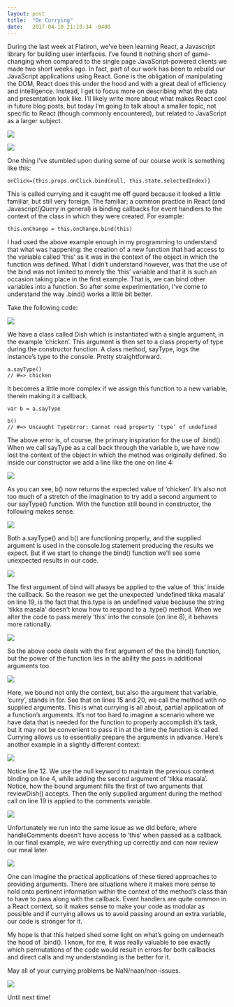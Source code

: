 ```yaml
---
layout: post
title:  "On Currying"
date:   2017-04-10 21:10:34 -0400
---
```


During the last week at Flatiron, we’ve been learning React, a Javascript library for building user interfaces. I’ve found it nothing short of game-changing when compared to the single page JavaScript-powered clients we made two short weeks ago. In fact, part of our work has been to rebuild our JavaScript applications using React. Gone is the obligation of manipulating the DOM, React does this under the hood and with a great deal of efficiency and intelligence. Instead, I get to focus more on describing what the data and presentation look like. I’ll likely write more about what makes React cool in future blog posts, but today I’m going to talk about a smaller topic, not specific to React (though commonly encountered), but related to JavaScript as a larger subject. 

![](https://media1.giphy.com/media/g8rEwOqIStrBC/giphy.gif)

![](https://media.tenor.co/images/f8ee93747713547c07f7ed2cef4a89bc/tenor.gif)

One thing I’ve stumbled upon during some of our course work is something like this:

```
onClick={this.props.onClick.bind(null, this.state.selectedIndex)}
```

This is called currying and it caught me off guard because it looked a little familiar, but still very foreign. The familiar; a common practice in React (and Javascript/jQuery in general) is binding callbacks for event handlers to the context of the class in which they were created. For example:

```
this.onChange = this.onChange.bind(this)
```

I had used the above example enough in my programming to understand that what was happening: the creation of a new function that had access to the variable called ‘this’ as it was in the context of the object in which the function was defined. What I didn’t understand however, was that the use of the bind was not limited to merely the ‘this’ variable and that it is such an occasion taking place in the first example. That is, we can bind other variables into a function. So after some experimentation, I’ve come to understand the way .bind() works a little bit better. 

Take the following code:

![](http://i.imgur.com/8i30zup.png)

We have a class called Dish which is instantiated with a single argument, in the example ‘chicken’. This argument is then set to a class property of type during the constructor function. A class method, sayType, logs the instance’s type to the console. Pretty straightforward.

```
a.sayType()
// #=> chicken
```

It becomes a little more complex if we assign this function to a new variable, therein making it a callback.

```
var b = a.sayType

b()
// #=> Uncaught TypeError: Cannot read property ‘type’ of undefined
```
The above error is, of course, the primary inspiration for the use of .bind(). When we call sayType as a call back through the variable b, we have now lost the context of the object in which the method was originally defined. So inside our constructor we add a line like the one on line 4:

![](http://i.imgur.com/Kt1EarU.png)

As you can see, b() now returns the expected value of ‘chicken’. It’s also not too much of a stretch of the imagination to try add a second argument to our sayType() function. With the function still bound in constructor, the following makes sense.

![](http://i.imgur.com/E8HJIwA.png)

Both a.sayType() and b() are functioning properly, and the supplied argument is used in the console.log statement producing the results we expect. But if we start to change the bind() function we’ll see some unexpected results in our code.

![](http://i.imgur.com/h2WDyr4.png)

The first argument of bind will always be applied to the value of ‘this’ inside the callback. So the reason we get the unexpected ‘undefined tikka masala’ on line 19, is the fact that this.type is an undefined value because the string 'tikka masala' doesn't know how to respond to a .type() method. When we alter the code to pass merely ‘this’ into the console (on line 8), it behaves more rationally.

![](http://i.imgur.com/s8gpz8P.png)

So the above code deals with the first argument of the the bind() function, but the power of the function lies in the ability the pass in additional arguments too. 

![](https://i.imgur.com/0XuBOrN.png)

Here, we bound not only the context, but also the argument that variable, ‘curry’, stands in for. See that on lines 15 and 20, we call the method with no supplied arguments. This is what currying is all about, partial application of a function’s arguments. It’s not too hard to imagine a scenario where we have data that is needed for the function to properly accomplish it’s task, but it may not be convenient to pass it in at the time the function is called. Currying allows us to essentially prepare the arguments in advance. Here’s another example in a slightly different context:


![](http://i.imgur.com/lgwdZhP.png)

Notice line 12. We use the null keyword to maintain the previous context binding on line 4, while adding the second argument of ‘tikka masala’. Notice, how the bound argument fills the first of two arguments that reviewDish() accepts. Then the only supplied argument during the method call on line 19 is applied to the comments variable.

![](http://i.imgur.com/egSknq2.png)

Unfortunately we run into the same issue as we did before, where handleComments doesn’t have access to ‘this’ when passed as a callback. In our final example, we wire everything up correctly and can now review our meal later.

![](https://i.imgur.com/7o1WUyM.png)

One can imagine the practical applications of these tiered approaches to providing arguments. There are situations where it makes more sense to hold onto pertinent information within the context of the method’s class than to have to pass along with the callback. Event handlers are quite common in a React context, so it makes sense to make your code as modular as possible and if currying allows us to avoid passing around an extra variable, our code is stronger for it. 

My hope is that this helped shed some light on what’s going on underneath the hood of .bind(). I know, for me, it was really valuable to see exactly which permutations of the code would result in errors for both callbacks and direct calls and my understanding is the better for it. 

May all of your currying problems be NaN/naan/non-issues.

![](http://cdn.smosh.com/sites/default/files/2015/12/dad-jokes-star-trek.gif)

Until next time!

